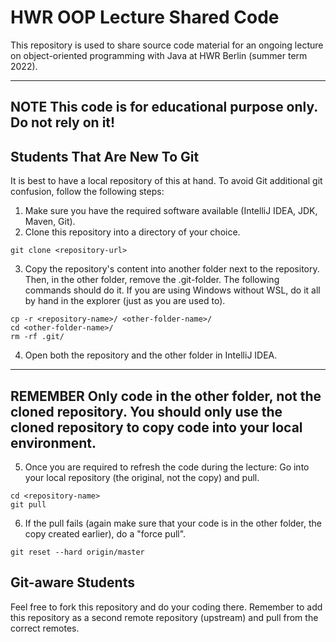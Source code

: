 # HWR OOP Lecture Shared Code

This repository is used to share source code material for an ongoing lecture on object-oriented programming with Java at HWR Berlin (summer term 2022).


---
**NOTE**
This code is for educational purpose only. Do not rely on it!
---

## Students That Are New To Git

It is best to have a local repository of this at hand. To avoid Git additional git confusion, follow the following steps:
1. Make sure you have the required software available (IntelliJ IDEA, JDK, Maven, Git).
2. Clone this repository into a directory of your choice.
```
git clone <repository-url>
```
3. Copy the repository's content into another folder next to the repository. Then, in the other folder, remove the .git-folder. The following commands should do it. If you are using Windows without WSL, do it all by hand in the explorer (just as you are used to).
```
cp -r <repository-name>/ <other-folder-name>/
cd <other-folder-name>/
rm -rf .git/
```
4. Open both the repository and the other folder in IntelliJ IDEA.

---
**REMEMBER**
Only code in the other folder, not the cloned repository. You should only use the cloned repository to copy code into your local environment.
---

5. Once you are required to refresh the code during the lecture: Go into your local repository (the original, not the copy) and pull.
```
cd <repository-name>
git pull
```
6. If the pull fails (again make sure that your code is in the other folder, the copy created earlier), do a "force pull".
```
git reset --hard origin/master
```

## Git-aware Students

Feel free to fork this repository and do your coding there.
Remember to add this repository as a second remote repository (upstream) and pull from the correct remotes.